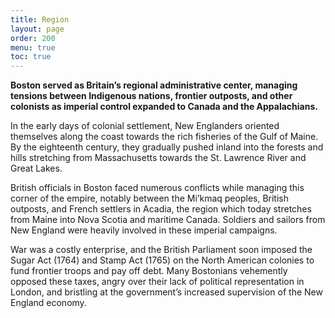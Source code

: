 ```yaml
---
title: Region
layout: page
order: 200
menu: true
toc: true
---
```


**Boston served as Britain’s regional administrative center, managing tensions between Indigenous nations, frontier outposts, and other colonists as imperial control expanded to Canada and the Appalachians.**

In the early days of colonial settlement, New Englanders oriented themselves along the coast towards the rich fisheries of the Gulf of Maine. By the eighteenth century, they gradually pushed inland into the forests and hills stretching from Massachusetts towards the St. Lawrence River and Great Lakes. 

British officials in Boston faced numerous conflicts while managing this corner of the empire, notably between the Mi’kmaq peoples, British outposts, and French settlers in Acadia, the region which today stretches from Maine into Nova Scotia and maritime Canada. Soldiers and sailors from New England were heavily involved in these imperial campaigns.

War was a costly enterprise, and the British Parliament soon imposed the Sugar Act (1764) and Stamp Act (1765) on the North American colonies to fund frontier troops and pay off debt. Many Bostonians vehemently opposed these taxes, angry over their lack of political representation in London, and bristling at the government’s increased supervision of the New England economy.
